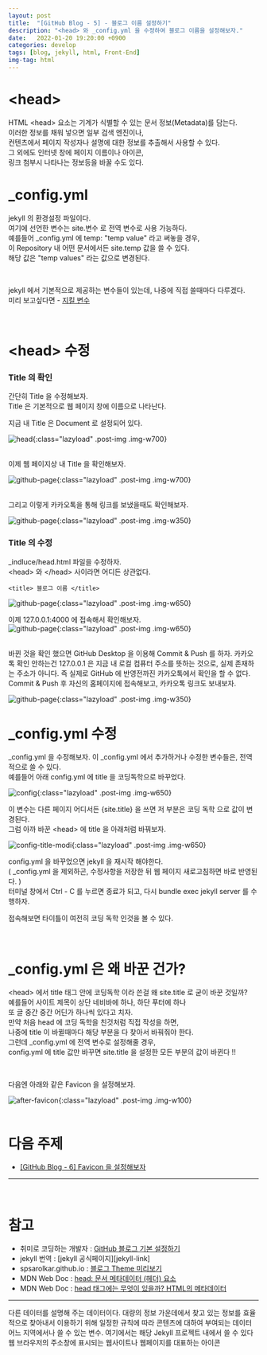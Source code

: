 ```yaml
---
layout: post
title:  "[GitHub Blog - 5] - 블로그 이름 설정하기"
description: "<head> 와 _config.yml 을 수정하여 블로그 이름을 설정해보자."
date:   2022-01-20 19:20:00 +0900
categories: develop
tags: [blog, jekyll, html, Front-End]
img-tag: html
---
```


# \<head>
HTML \<head> 요소는 기계가 식별할 수 있는 문서 정보(<span class="tooltip" id="id-1">Metadata</span>)를 담는다.   
이러한 정보를 채워 넣으면 일부 검색 엔진이나,  
컨텐츠에서 페이지 작성자나 설명에 대한 정보를 추출해서 사용할 수 있다.  
그 외에도 인터넷 창에 페이지 이름이나 아이콘,  
링크 첨부시 나타나는 정보등을 바꿀 수도 있다.  


# _config.yml
jekyll 의 환경설정 파일이다.   
여기에 선언한 변수는 site.변수 로 <span class="tooltip" id="id-2">전역 변수</span>로 사용 가능하다.  
예를들어 _config.yml 에 temp: "temp value" 라고 써놓을 경우,  
이 Repository 내 어떤 문서에서든 site.temp 값을 쓸 수 있다.  
해당 값은 "temp values" 라는 값으로 변경된다.    
  
<br>

jekyll 에서 기본적으로 제공하는 변수들이 있는데, 나중에 직접 쓸때마다 다루겠다.  
미리 보고싶다면 - [지킬 변수][jekyll-var-link]   

<br>

# \<head> 수정

### Title 의 확인 

간단히 Title 을 수정해보자.   
Title 은 기본적으로 웹 페이지 창에 이름으로 나타난다.  

지금 내 Title 은 Document 로 설정되어 있다.  

![head](/assets/img/post-img/base-page/head.png){:class="lazyload" .post-img .img-w700}     

<br>
이제 웹 페이지상 내 Title 을 확인해보자.

![github-page](/assets/img/post-img/start-config/main-title.png){:class="lazyload" .post-img .img-w700}   


<br>
그리고 이렇게 카카오톡을 통해 링크를 보냈을때도 확인해보자. 

![github-page](/assets/img/post-img/start-config/kakao-title.png){:class="lazyload" .post-img .img-w350}  
  


### Title 의 수정

_indluce/head.html 파일을 수정하자.  
\<head> 와 \</head> 사이라면 어디든 상관없다.  
```
<title> 블로그 이름 </title>
```  

![github-page](/assets/img/post-img/start-config/head-title.png){:class="lazyload" .post-img .img-w650}   


이제 127.0.0.1:4000 에 접속해서 확인해보자.  
![github-page](/assets/img/post-img/start-config/main-title-modify.png){:class="lazyload" .post-img .img-w650}  

<br>
바뀐 것을 확인 했으면 GitHub Desktop 을 이용해 Commit & Push 를 하자.  
카카오톡 확인 안하는건 127.0.0.1 은 지금 내 로컬 컴퓨터 주소를 뜻하는 것으로,    
실제 존재하는 주소가 아니다.  
즉 실제로 GitHub 에 반영전까진 카카오톡에서 확인을 할 수 없다.  
Commit & Push 후 자신의 홈페이지에 접속해보고, 카카오톡 링크도 보내보자.  

![github-page](/assets/img/post-img/start-config/kakao-title-modify.png){:class="lazyload" .post-img .img-w350}  


# _config.yml 수정
_config.yml 을 수정해보자. 
이 _config.yml 에서 추가하거나 수정한 변수들은, 전역적으로 쓸 수 있다.  
예를들어 아래 config.yml 에 title 을 코딩독학으로 바꾸었다.  

![config](/assets/img/post-img/start-config/config.png){:class="lazyload" .post-img .img-w650}   

이 변수는 다른 페이지 어디서든 {site.title} 을 쓰면 저 부분은 코딩 독학 으로 값이 변경된다.  
그럼 아까 바꾼 \<head> 에 title 을 아래처럼 바꿔보자.  

![config-title-modi](/assets/img/post-img/start-config/config-title.png){:class="lazyload" .post-img .img-w650}   

config.yml 을 바꾸었으면 jekyll 을 재시작 해야한다.   
( _config.yml 을 제외하곤, 수정사항을 저장한 뒤 웹 페이지 새로고침하면 바로 반영된다. )    
터미널 창에서 Ctrl - C 를 누르면 종료가 되고, 다시 bundle exec jekyll server 를 수행하자.   

접속해보면 타이틀이 여전히 코딩 독학 인것을 볼 수 있다.  

<br> 

# _config.yml 은 왜 바꾼 건가?
\<head> 에서 title 태그 안에 코딩독학 이라 쓴걸 왜 site.title 로 굳이 바꾼 것일까?
<br>
예를들어 사이트 제목이 상단 네비바에 하나, 하단 푸터에 하나   
또 글 중간 중간 어딘가 하나씩 있다고 치자.  
만약 처음 head 에 코딩 독학을 친것처럼 직접 작성을 하면,   
나중에 title 이 바뀔때마다 해당 부분을 다 찾아서 바꿔줘야 한다.  
그런데 _config.yml 에 전역 변수로 설정해줄 경우,  
config.yml 에 title 값만 바꾸면 site.title 을 설정한 모든 부분의 값이 바뀐다 !!

<br>

다음엔 아래와 같은 <span class="tooltip" id="id-3">Favicon</span> 을 설정해보자.

![after-favicon](/assets/img/post-img/favicon/after-favicon.png){:class="lazyload" .post-img .img-w100}  
<br>



  
# 다음 주제
- [[GitHub Blog - 6] Favicon 을 설정해보자][favicon-link]

<hr>

<br> 

# 참고
- 취미로 코딩하는 개발자 : [GitHub 블로그 기본 설정하기][github-config-link]
- jekyll 번역 : [jekyll 공식페이지][jekyll-link]
- spsarolkar.github.io : [블로그 Theme 미리보기][theme-view-link]
- MDN Web Doc : [head: 문서 메타데이터 (헤더) 요소][head-link]
- MDN Web Doc : [head 태그에는 무엇이 있을까? HTML의 메타데이터][head-meta-link]

<hr>

<div class="tooltip-desc">
    <div class="tooltip-description" id="desc-1">
    다른 데이터를 설명해 주는 데이터이다. 대량의 정보 가운데에서 찾고 있는 정보를 효율적으로 찾아내서 이용하기 위해 일정한 규칙에 따라 콘텐츠에 대하여 부여되는 데이터
    </div>
    <div class="tooltip-description" id="desc-2">
    어느 지역에서나 쓸 수 있는 변수. 여기에서는 해당 Jekyll 프로젝트 내에서 쓸 수 있다
    </div>
    <div class="tooltip-description" id="desc-3">
    웹 브라우저의 주소창에 표시되는 웹사이트나 웹페이지를 대표하는 아이콘
    </div>
</div>

[github-config-link]: https://devinlife.com/howto%20github%20pages/blog-config/
[jekyll-var-link]: https://jekyllrb-ko.github.io/docs/variables/
[jekyll-config-link]:https://jekyllrb-ko.github.io/docs/configuration/
[theme-view-link]: https://spsarolkar.github.io/rouge-theme-preview/
[head-link]:https://developer.mozilla.org/ko/docs/Web/HTML/Element/head

[head-meta-link]:https://developer.mozilla.org/ko/docs/Learn/HTML/Introduction_to_HTML/The_head_metadata_in_HTML

[favicon-link]: /develop/2022/01/02/favicon.html
